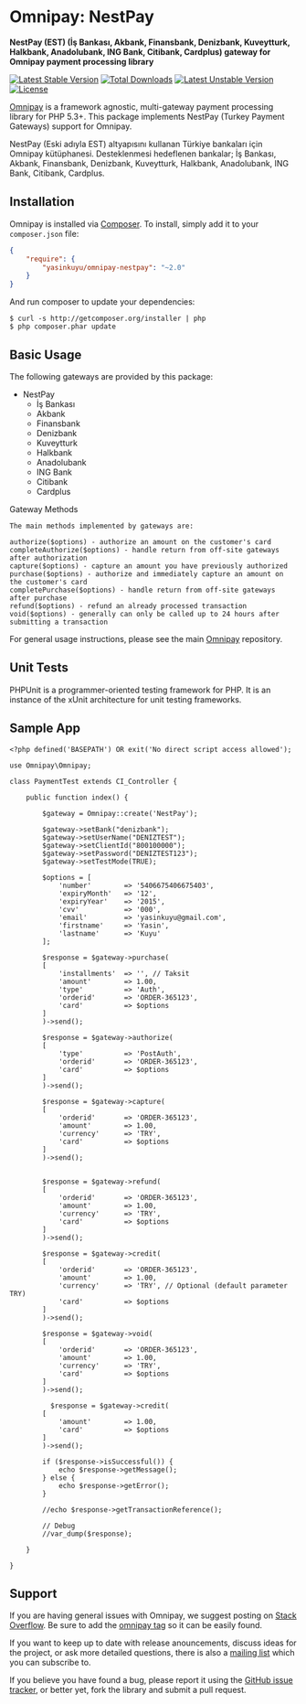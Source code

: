 # Omnipay: NestPay

**NestPay (EST) (İş Bankası, Akbank, Finansbank, Denizbank, Kuveytturk, Halkbank, Anadolubank, ING Bank, Citibank, Cardplus) gateway for Omnipay payment processing library**

[![Latest Stable Version](https://poser.pugx.org/yasinkuyu/omnipay-nestpay/v/stable)](https://packagist.org/packages/yasinkuyu/omnipay-nestpay) 
[![Total Downloads](https://poser.pugx.org/yasinkuyu/omnipay-nestpay/downloads)](https://packagist.org/packages/yasinkuyu/omnipay-nestpay) 
[![Latest Unstable Version](https://poser.pugx.org/yasinkuyu/omnipay-nestpay/v/unstable)](https://packagist.org/packages/yasinkuyu/omnipay-nestpay) 
[![License](https://poser.pugx.org/yasinkuyu/omnipay-nestpay/license)](https://packagist.org/packages/yasinkuyu/omnipay-nestpay)

[Omnipay](https://github.com/thephpleague/omnipay) is a framework agnostic, multi-gateway payment
processing library for PHP 5.3+. This package implements NestPay (Turkey Payment Gateways) support for Omnipay.


NestPay (Eski adıyla EST) altyapısını kullanan Türkiye bankaları için Omnipay kütüphanesi. Desteklenmesi hedeflenen bankalar; İş Bankası, Akbank, Finansbank, Denizbank, Kuveytturk, Halkbank, Anadolubank, ING Bank, Citibank, Cardplus.


## Installation

Omnipay is installed via [Composer](http://getcomposer.org/). To install, simply add it
to your `composer.json` file:

```json
{
    "require": {
        "yasinkuyu/omnipay-nestpay": "~2.0"
    }
}
```

And run composer to update your dependencies:

    $ curl -s http://getcomposer.org/installer | php
    $ php composer.phar update

## Basic Usage

The following gateways are provided by this package:

* NestPay
    - İş Bankası 
    - Akbank
    - Finansbank 
    - Denizbank
    - Kuveytturk 
    - Halkbank
    - Anadolubank 
    - ING Bank 
    - Citibank 
    - Cardplus

Gateway Methods

    The main methods implemented by gateways are:

    authorize($options) - authorize an amount on the customer's card
    completeAuthorize($options) - handle return from off-site gateways after authorization
    capture($options) - capture an amount you have previously authorized
    purchase($options) - authorize and immediately capture an amount on the customer's card
    completePurchase($options) - handle return from off-site gateways after purchase
    refund($options) - refund an already processed transaction
    void($options) - generally can only be called up to 24 hours after submitting a transaction

For general usage instructions, please see the main [Omnipay](https://github.com/thephpleague/omnipay)
repository.

## Unit Tests

PHPUnit is a programmer-oriented testing framework for PHP. It is an instance of the xUnit architecture for unit testing frameworks.

## Sample App

    <?php defined('BASEPATH') OR exit('No direct script access allowed');

    use Omnipay\Omnipay;

    class PaymentTest extends CI_Controller {

        public function index() {

            $gateway = Omnipay::create('NestPay');

            $gateway->setBank("denizbank");
            $gateway->setUserName("DENIZTEST");
            $gateway->setClientId("800100000");
            $gateway->setPassword("DENIZTEST123");
            $gateway->setTestMode(TRUE);

            $options = [
                'number'        => '5406675406675403',
                'expiryMonth'   => '12',
                'expiryYear'    => '2015',
                'cvv'           => '000',
                'email'         => 'yasinkuyu@gmail.com',
                'firstname'     => 'Yasin',
                'lastname'      => 'Kuyu'
            ];

            $response = $gateway->purchase(
            [
                'installments'  => '', // Taksit
                'amount'        => 1.00,
                'type'          => 'Auth',
                'orderid'       => 'ORDER-365123',
                'card'          => $options
            ]
            )->send();

            $response = $gateway->authorize(
            [
                'type'          => 'PostAuth',
                'orderid'       => 'ORDER-365123',
                'card'          => $options
            ]
            )->send();

            $response = $gateway->capture(
            [
                'orderid'       => 'ORDER-365123',
                'amount'        => 1.00,
                'currency'      => 'TRY',
                'card'          => $options
            ]
            )->send();


            $response = $gateway->refund(
            [
                'orderid'       => 'ORDER-365123',
                'amount'        => 1.00,
                'currency'      => 'TRY',
                'card'          => $options
            ]
            )->send();

            $response = $gateway->credit(
            [
                'orderid'       => 'ORDER-365123',
                'amount'        => 1.00,
                'currency'      => 'TRY', // Optional (default parameter TRY)
                'card'          => $options
            ]
            )->send();

            $response = $gateway->void(
            [
                'orderid'       => 'ORDER-365123',
                'amount'        => 1.00,
                'currency'      => 'TRY',
                'card'          => $options
            ]
            )->send();

              $response = $gateway->credit(
            [
                'amount'        => 1.00,
                'card'          => $options
            ]
            )->send();

            if ($response->isSuccessful()) {
                echo $response->getMessage();
            } else {
                echo $response->getError();
            }

            //echo $response->getTransactionReference();

            // Debug
            //var_dump($response);

        }

    }



## Support

If you are having general issues with Omnipay, we suggest posting on
[Stack Overflow](http://stackoverflow.com/). Be sure to add the
[omnipay tag](http://stackoverflow.com/questions/tagged/omnipay) so it can be easily found.

If you want to keep up to date with release anouncements, discuss ideas for the project, or ask more detailed questions, there is also a [mailing list](https://groups.google.com/forum/#!forum/omnipay) which
you can subscribe to.

If you believe you have found a bug, please report it using the [GitHub issue tracker](https://github.com/yasinkuyu/omnipay-nestpay/issues),
or better yet, fork the library and submit a pull request.
